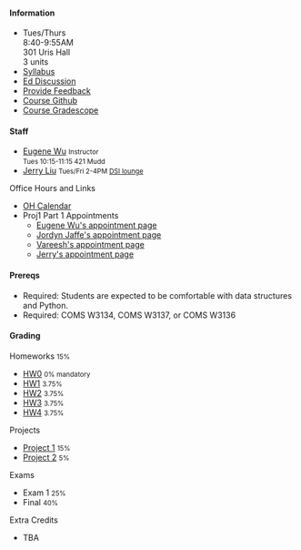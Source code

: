#### Information 

* Tues/Thurs  
  8:40-9:55AM      
  301 Uris Hall   
  3 units
* [Syllabus](./syllabus)
* [Ed Discussion](https://edstem.org/us/courses/61495/discussion/)
* [Provide Feedback](https://forms.gle/eTLxpLM5DxK8KpNKA)
* [Course Github](http://github.com/w4111)
* [Course Gradescope](https://www.gradescope.com/courses/842574)
<!--* [Course Videos](https://cvn.hosted.panopto.com/Panopto/Pages/Sessions/List.aspx?folderID=61080197-48b9-4963-a2cf-aefc008a344d)-->



#### Staff 



* [Eugene Wu](http://www.eugenewu.net) <small>Instructor</small>   
  <small>Tues 10:15-11:15 421 Mudd</small>
* [Jerry Liu](https://jerrrrryl.github.io/)
  <small>Tues/Fri 2-4PM [DSI lounge](http://eugenewu.net/files/images/map.png)</small>

Office Hours and Links

* [OH Calendar](https://calendar.google.com/calendar/u/0/r/month/2024/9/1?cid=4111f24%40gmail.com)
* Proj1 Part 1 Appointments
  * [Eugene Wu's appointment page](https://calendar.google.com/calendar/u/0/appointments/schedules/AcZssZ2QGTpXZUFKyCrAx_ooU_5lLYmeDPWl8nA00HfAzxytHhtNzNToz8cHsusSVeGQLvagE5PNxKYH)
  * [Jordyn Jaffe's appointment page](https://calendar.app.google/ojGpEJbbaKEMpXq77)
  * [Vareesh's appointment page](https://calendar.google.com/calendar/u/0/appointments/schedules/AcZssZ1j7iTVHoxGIgqOcbr8ncTF_1jDrxZ4kQGV1suEw9a0v18AmENNba_amSl5BzS0E0y32yiaUvwR)
  * [Jerry's appointment page](https://calendar.google.com/calendar/u/0/appointments/schedules/AcZssZ3_uAm2xmCbwk3Xe2sSx9Ymkas4ma1MVhkhtI34ZCLLoWcXBwEj0gOmy4m2Ik3pOdz8KlWnmDvo) 

#### Prereqs

* Required: Students are expected to be comfortable with data structures and Python.
* Required: COMS W3134, COMS W3137, or COMS W3136  

#### Grading

Homeworks <small>15%</small>

* [HW0](https://github.com/w4111/hw0) <small>0% mandatory</small>
* [HW1](https://github.com/w4111/hw1-f24) <small>3.75%</small>
* [HW2](https://github.com/w4111/hw2-f24) <small>3.75%</small>
* [HW3](https://github.com/w4111/hw3-f24) <small>3.75%</small>
* [HW4](https://github.com/w4111/hw4-f24) <small>3.75%</small>

Projects 

* [Project 1](https://github.com/w4111/project1-f24) <small>15%</small>
* [Project 2](https://github.com/w4111/project2-f24-template) <small>5%</small>

Exams

* Exam 1 <small>25%</small>
* Final <small>40%</small>

Extra Credits

* TBA

<!-- 
  * [Learn a DB Technology](https://github.com/w4111/w4111.github.io/wiki)
  * [Analyze Kaggle in Kaggle](https://github.com/w4111/-Extra-Credit-Kaggle-Analysis-)
  -->
